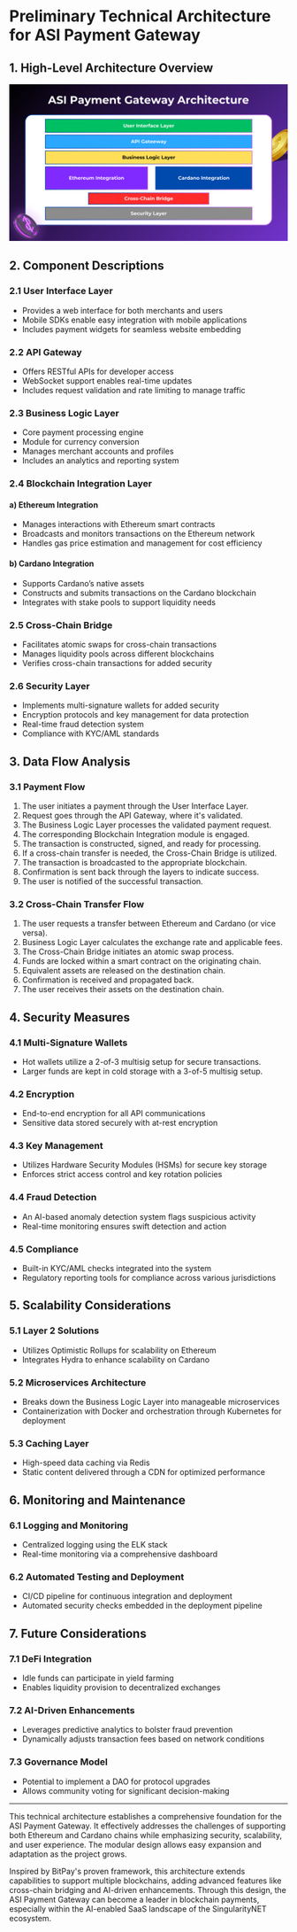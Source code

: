 # Preliminary Technical Architecture for ASI Payment Gateway

## 1. High-Level Architecture Overview

![High Level Architecture Overview](research_images/high-level-architecture-overview.svg)

## 2. Component Descriptions

### 2.1 User Interface Layer
- Provides a web interface for both merchants and users
- Mobile SDKs enable easy integration with mobile applications
- Includes payment widgets for seamless website embedding

### 2.2 API Gateway
- Offers RESTful APIs for developer access
- WebSocket support enables real-time updates
- Includes request validation and rate limiting to manage traffic

### 2.3 Business Logic Layer
- Core payment processing engine
- Module for currency conversion
- Manages merchant accounts and profiles
- Includes an analytics and reporting system

### 2.4 Blockchain Integration Layer
#### a) Ethereum Integration
   - Manages interactions with Ethereum smart contracts
   - Broadcasts and monitors transactions on the Ethereum network
   - Handles gas price estimation and management for cost efficiency

#### b) Cardano Integration
   - Supports Cardano’s native assets
   - Constructs and submits transactions on the Cardano blockchain
   - Integrates with stake pools to support liquidity needs

### 2.5 Cross-Chain Bridge
- Facilitates atomic swaps for cross-chain transactions
- Manages liquidity pools across different blockchains
- Verifies cross-chain transactions for added security

### 2.6 Security Layer
- Implements multi-signature wallets for added security
- Encryption protocols and key management for data protection
- Real-time fraud detection system
- Compliance with KYC/AML standards

## 3. Data Flow Analysis

### 3.1 Payment Flow
1. The user initiates a payment through the User Interface Layer.
2. Request goes through the API Gateway, where it's validated.
3. The Business Logic Layer processes the validated payment request.
4. The corresponding Blockchain Integration module is engaged.
5. The transaction is constructed, signed, and ready for processing.
6. If a cross-chain transfer is needed, the Cross-Chain Bridge is utilized.
7. The transaction is broadcasted to the appropriate blockchain.
8. Confirmation is sent back through the layers to indicate success.
9. The user is notified of the successful transaction.

### 3.2 Cross-Chain Transfer Flow
1. The user requests a transfer between Ethereum and Cardano (or vice versa).
2. Business Logic Layer calculates the exchange rate and applicable fees.
3. The Cross-Chain Bridge initiates an atomic swap process.
4. Funds are locked within a smart contract on the originating chain.
5. Equivalent assets are released on the destination chain.
6. Confirmation is received and propagated back.
7. The user receives their assets on the destination chain.

## 4. Security Measures

### 4.1 Multi-Signature Wallets
- Hot wallets utilize a 2-of-3 multisig setup for secure transactions.
- Larger funds are kept in cold storage with a 3-of-5 multisig setup.

### 4.2 Encryption
- End-to-end encryption for all API communications
- Sensitive data stored securely with at-rest encryption

### 4.3 Key Management
- Utilizes Hardware Security Modules (HSMs) for secure key storage
- Enforces strict access control and key rotation policies

### 4.4 Fraud Detection
- An AI-based anomaly detection system flags suspicious activity
- Real-time monitoring ensures swift detection and action

### 4.5 Compliance
- Built-in KYC/AML checks integrated into the system
- Regulatory reporting tools for compliance across various jurisdictions

## 5. Scalability Considerations

### 5.1 Layer 2 Solutions
- Utilizes Optimistic Rollups for scalability on Ethereum
- Integrates Hydra to enhance scalability on Cardano

### 5.2 Microservices Architecture
- Breaks down the Business Logic Layer into manageable microservices
- Containerization with Docker and orchestration through Kubernetes for deployment

### 5.3 Caching Layer
- High-speed data caching via Redis
- Static content delivered through a CDN for optimized performance

## 6. Monitoring and Maintenance

### 6.1 Logging and Monitoring
- Centralized logging using the ELK stack
- Real-time monitoring via a comprehensive dashboard

### 6.2 Automated Testing and Deployment
- CI/CD pipeline for continuous integration and deployment
- Automated security checks embedded in the deployment pipeline

## 7. Future Considerations

### 7.1 DeFi Integration
- Idle funds can participate in yield farming
- Enables liquidity provision to decentralized exchanges

### 7.2 AI-Driven Enhancements
- Leverages predictive analytics to bolster fraud prevention
- Dynamically adjusts transaction fees based on network conditions

### 7.3 Governance Model
- Potential to implement a DAO for protocol upgrades
- Allows community voting for significant decision-making

---

This technical architecture establishes a comprehensive foundation for the ASI Payment Gateway. It effectively addresses the challenges of supporting both Ethereum and Cardano chains while emphasizing security, scalability, and user experience. The modular design allows easy expansion and adaptation as the project grows.

Inspired by BitPay's proven framework, this architecture extends capabilities to support multiple blockchains, adding advanced features like cross-chain bridging and AI-driven enhancements. Through this design, the ASI Payment Gateway can become a leader in blockchain payments, especially within the AI-enabled SaaS landscape of the SingularityNET ecosystem.
